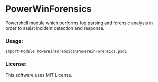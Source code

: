 # PowerWinForensics

Powershell module which performs log parsing and forensic analysis in order to assist incident detection and response.

### Usage:
```
Import-Module PowerWinForensics\PowerWinForensics.psd1
```

### License:
This software uses MIT License.